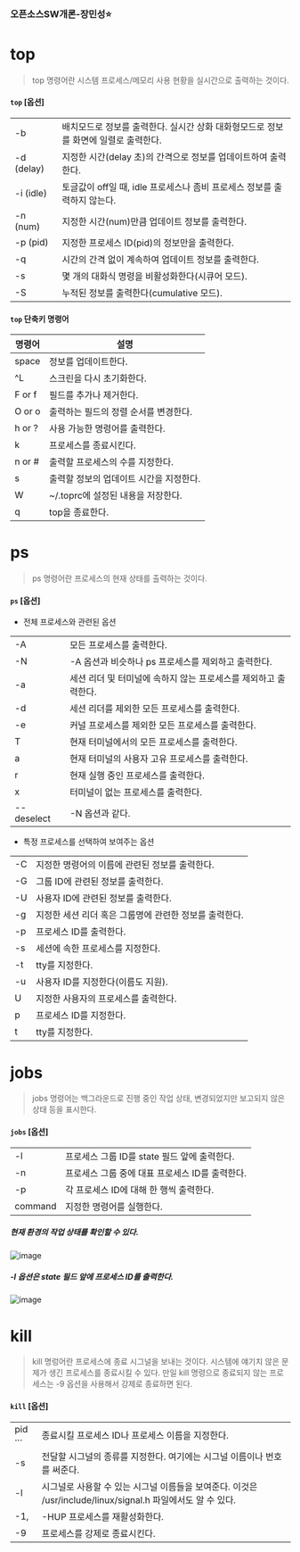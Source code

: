 ### 오픈소스SW개론-장민성⭐

# top
> top 명령어란 시스템 프로세스/메모리 사용 현황을 실시간으로 출력하는 것이다.
#### `top` [옵션]
|||
|--|--|
|-b |배치모드로 정보를 출력한다. 실시간 상화 대화형모드로 정보를 화면에 일렬로 출력한다. |
| -d (delay) | 지정한 시간(delay 초)의 간격으로 정보를 업데이트하여 출력한다. |
| -i (idle) | 토글값이 off일 때, idle 프로세스나 좀비 프로세스 정보를 출력하지 않는다. |
| -n (num) | 지정한 시간(num)만큼 업데이트 정보를 출력한다. |
| -p (pid) | 지정한 프로세스 ID(pid)의 정보만을 출력한다. |
| -q | 시간의 간격 없이 계속하여 업데이트 정보를 출력한다. |
| -s | 몇 개의 대화식 명령을 비활성화한다(시큐어 모드). |
| -S | 누적된 정보를 출력한다(cumulative 모드). |

#### `top` 단축키 명령어
|명령어|설명|
|--|--|
|space|정보를 업데이트한다.|
|^L|스크린을 다시 초기화한다.
|F or f|필드를 추가나 제거한다.|
|O or o|출력하는 필드의 정렬 순서를 변경한다.|
|h or ?|사용 가능한 명령어를 출력한다.|
|k|프로세스를 종료시킨다.|
|n or #| 출력할 프로세스의 수를 지정한다.|
|s|출력할 정보의 업데이트 시간을 지정한다.|
|W| ~/.toprc에 설정된 내용을 저장한다.|
|q| top을 종료한다.|

# ps
> ps 명령어란 프로세스의 현재 상태를 출력하는 것이다.
#### `ps` [옵션]
* 전체 프로세스와 관련된 옵션

|||
|--|--|
|-A | 모든 프로세스를 출력한다.|
|-N | -A 옵션과 비슷하나 ps 프로세스를 제외하고 출력한다.|
|-a | 세션 리더 및 터미널에 속하지 않는 프로세스를 제외하고 출력한다.|
|-d | 세션 리더를 제외한 모든 프로세스를 출력한다.|
|-e | 커널 프로세스를 제외한 모든 프로세스를 출력한다.|
|T | 현재 터미널에서의 모든 프로세스를 출력한다.|
|a | 현재 터미널의 사용자 고유 프로세스를 출력한다.|
|r | 현재 실행 중인 프로세스를 출력한다.|
|x | 터미널이 없는 프로세스를 출력한다. |
|--deselect | -N 옵션과 같다. |

- 특정 프로세스를 선택하여 보여주는 옵션
 
 |||
|--|--|
|-C | 지정한 명령어의 이름에 관련된 정보를 출력한다.|
|-G | 그룹 ID에 관련된 정보를 출력한다.|
|-U | 사용자 ID에 관련된 정보를 출력한다.|
|-g | 지정한 세션 리더 혹은 그룹명에 관련한 정보를 출력한다.|
|-p | 프로세스 ID를 출력한다. |
|-s | 세션에 속한 프로세스를 지정한다. |
|-t | tty를 지정한다. |
|-u | 사용자 ID를 지정한다(이름도 지원). |
|U | 지정한 사용자의 프로세스를 출력한다. |
|p | 프로세스 ID를 지정한다. |
|t | tty를 지정한다. |

# jobs
> jobs 명령어는 백그라운드로 진행 중인 작업 상태, 변경되었지만 보고되지 않은 상태 등을 표시한다.
#### `jobs` [옵션]
|||
|--|--|
|-l | 프로세스 그룹 ID를 state 필드 앞에 출력한다.|
|-n | 프로세스 그룹 중에 대표 프로세스 ID를 출력한다. |
|-p | 각 프로세스 ID에 대해 한 행씩 출력한다.|
|command | 지정한 명령어를 실행한다.|

##### 현재 환경의 작업 상태를 확인할 수 있다.
![image](https://github.com/mminss0/jang/assets/129404419/ef749411-313c-4a6f-951e-b49e92b14abb)
##### -l 옵션은 state 필드 앞에 프로세스 ID를 출력한다.
![image](https://github.com/mminss0/jang/assets/129404419/58ac5339-b375-4a27-9b71-a4d92399a59b)



# kill
> kill 명렁어란 프로세스에 종료 시그널을 보내는 것이다. 시스템에 얘기치 않은 문제가 생긴 프로세스를 종료시킬 수 있다. 만일 kill 명령으로 종료되지 않는 프로세스는 -9 옵션을 사용해서 강제로 종료하면 된다.
#### `kill` [옵션]
|||
|--|--|
|pid ··· | 종료시킬 프로세스 ID나 프로세스 이름을 지정한다.|
|-s | 전달할 시그널의 종류를 지정한다. 여기에는 시그널 이름이나 번호를 써준다.|
|-l | 시그널로 사용할 수 있는 시그널 이름들을 보여준다. 이것은 /usr/include/linux/signal.h 파일에서도 알 수 있다.|
|-1, | -HUP 프로세스를 재활성화한다.|
|-9 | 프로세스를 강제로 종료시킨다.|




